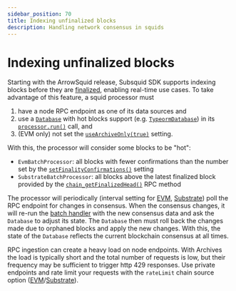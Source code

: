 ```yaml
---
sidebar_position: 70
title: Indexing unfinalized blocks
description: Handling network consensus in squids
---
```


# Indexing unfinalized blocks

Starting with the ArrowSquid release, Subsquid SDK supports indexing blocks before they are [finalized](https://info.etherscan.com/epoch-in-ethereum/), enabling real-time use cases. To take advantage of this feature, a squid processor must

1. have a node RPC endpoint as one of its data sources and
2. use a [`Database`](/sdk/resources/persisting-data/overview) with hot blocks support (e.g. [`TypeormDatabase`](/sdk/resources/persisting-data/typeorm)) in its [`processor.run()`](/sdk/overview/#processorrun) call, and
3. (EVM only) not set the [`useArchiveOnly(true)`](/sdk/reference/processors/evm-batch/general/#use-archive-only) setting.

With this, the processor will consider some blocks to be "hot":

 - `EvmBatchProcessor`: all blocks with fewer confirmations than the number set by the [`setFinalityConfirmations()`](/sdk/reference/processors/evm-batch/general/#set-finality-confirmation) setting
 - `SubstrateBatchProcessor`: all blocks above the latest finalized block provided by the [`chain_getFinalizedHead()`](https://polkadot.js.org/docs/substrate/rpc/#getfinalizedhead-blockhash) RPC method

The processor will periodically (interval setting for [EVM](/sdk/reference/processors/evm-batch/general/#set-chain-poll-interval), [Substrate](/sdk/reference/processors/subtrate-batch/general/#set-chain-poll-interval)) poll the RPC endpoint for changes in consensus. When the consensus changes, it will re-run the [batch handler](/sdk/overview/#processorrun) with the new consensus data and ask the `Database` to adjust its state. The `Database` then must roll back the changes made due to orphaned blocks and apply the new changes. With this, the state of the `Database` reflects the current blockchain consensus at all times.

RPC ingestion can create a heavy load on node endpoints. With Archives the load is typically short and the total number of requests is low, but their frequency may be sufficient to trigger http 429 responses. Use private endpoints and rate limit your requests with the `rateLimit` chain source option ([EVM](/sdk/reference/processors/evm-batch/general/#set-data-source)/[Substrate](/sdk/reference/processors/subtrate-batch/general/#set-data-source)).
